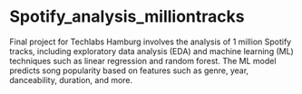 # Spotify_analysis_milliontracks
Final project for Techlabs Hamburg involves the analysis of 1 million Spotify tracks, including exploratory data analysis (EDA) and machine learning (ML) techniques such as linear regression and random forest. 
The ML model predicts song popularity based on features such as genre, year, danceability, duration, and more.
